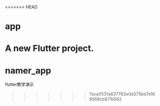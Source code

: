 <<<<<<< HEAD
# app

A new Flutter project.
=======
# namer_app
flutter教学演示
>>>>>>> 7aca0531a837762e0d375bd7e169569cb871b562
